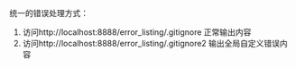 统一的错误处理方式：
1. 访问http://localhost:8888/error_listing/.gitignore 正常输出内容
2. 访问http://localhost:8888/error_listing/.gitignore2 输出全局自定义错误内容